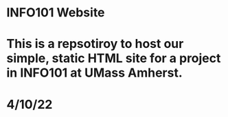 # INFO101 Website
# This is a repsotiroy to host our simple, static HTML site for a project in INFO101 at UMass Amherst.
# 4/10/22
